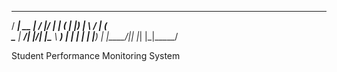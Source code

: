    _____ _____  __  __  _____ 
  / ____|  __ \|  \/  |/ ____|
 | (___ | |__) | \  / | (___  
  \___ \|  ___/| |\/| |\___ \ 
  ____) | |    | |  | |____) |
 |_____/|_|    |_|  |_|_____/ 
 
 Student Performance Monitoring System
 

 
